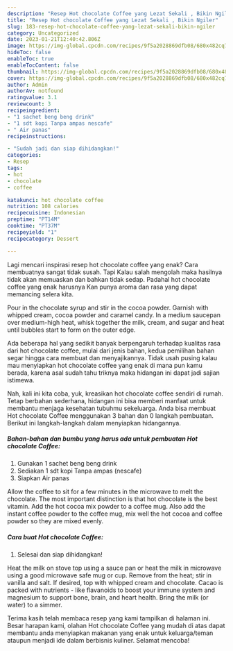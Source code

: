 ```yaml
---
description: "Resep Hot chocolate Coffee yang Lezat Sekali , Bikin Ngiler"
title: "Resep Hot chocolate Coffee yang Lezat Sekali , Bikin Ngiler"
slug: 183-resep-hot-chocolate-coffee-yang-lezat-sekali-bikin-ngiler
category: Uncategorized
date: 2023-01-21T12:40:42.806Z
image: https://img-global.cpcdn.com/recipes/9f5a2028869dfb08/680x482cq70/hot-chocolate-coffee-foto-resep-utama.jpg
hideToc: false
enableToc: true
enableTocContent: false
thumbnail: https://img-global.cpcdn.com/recipes/9f5a2028869dfb08/680x482cq70/hot-chocolate-coffee-foto-resep-utama.jpg
cover: https://img-global.cpcdn.com/recipes/9f5a2028869dfb08/680x482cq70/hot-chocolate-coffee-foto-resep-utama.jpg
author: Admin
authorAv: notfound
ratingvalue: 3.1
reviewcount: 3
recipeingredient:
- "1 sachet beng beng drink"
- "1 sdt kopi Tanpa ampas nescafe"
- " Air panas"
recipeinstructions:

- "Sudah jadi dan siap dihidangkan!"
categories:
- Resep
tags:
- hot
- chocolate
- coffee

katakunci: hot chocolate coffee 
nutrition: 108 calories
recipecuisine: Indonesian
preptime: "PT14M"
cooktime: "PT37M"
recipeyield: "1"
recipecategory: Dessert

---
```



Lagi mencari inspirasi resep hot chocolate coffee yang enak? Cara membuatnya sangat tidak susah. Tapi Kalau salah mengolah maka hasilnya tidak akan memuaskan dan bahkan tidak sedap. Padahal hot chocolate coffee yang enak harusnya Kan punya aroma dan rasa yang dapat memancing selera kita.


Pour in the chocolate syrup and stir in the cocoa powder. Garnish with whipped cream, cocoa powder and caramel candy. In a medium saucepan over medium-high heat, whisk together the milk, cream, and sugar and heat until bubbles start to form on the outer edge.

Ada beberapa hal yang sedikit banyak berpengaruh terhadap kualitas rasa dari hot chocolate coffee, mulai dari jenis bahan, kedua pemilihan bahan segar hingga cara membuat dan menyajikannya. Tidak usah pusing kalau mau menyiapkan hot chocolate coffee yang enak di mana pun kamu berada, karena asal sudah tahu triknya maka hidangan ini dapat jadi sajian istimewa.


Nah, kali ini kita coba, yuk, kreasikan hot chocolate coffee sendiri di rumah. Tetap berbahan sederhana, hidangan ini bisa memberi manfaat untuk membantu menjaga kesehatan tubuhmu sekeluarga. Anda bisa membuat Hot chocolate Coffee menggunakan 3 bahan dan 0 langkah pembuatan. Berikut ini langkah-langkah dalam menyiapkan hidangannya.

<!--inarticleads1-->

##### Bahan-bahan dan bumbu yang harus ada untuk pembuatan Hot chocolate Coffee:

1. Gunakan 1 sachet beng beng drink
1. Sediakan 1 sdt kopi Tanpa ampas (nescafe)
1. Siapkan  Air panas


Allow the coffee to sit for a few minutes in the microwave to melt the chocolate. The most important distinction is that hot chocolate is the best vitamin. Add the hot cocoa mix powder to a coffee mug. Also add the instant coffee powder to the coffee mug, mix well the hot cocoa and coffee powder so they are mixed evenly. 

<!--inarticleads2-->

##### Cara buat Hot chocolate Coffee:


1. Selesai dan siap dihidangkan!

Heat the milk on stove top using a sauce pan or heat the milk in microwave using a good microwave safe mug or cup. Remove from the heat; stir in vanilla and salt. If desired, top with whipped cream and chocolate. Cacao is packed with nutrients - like flavanoids to boost your immune system and magnesium to support bone, brain, and heart health. Bring the milk (or water) to a simmer. 

Terima kasih telah membaca resep yang kami tampilkan di halaman ini. Besar harapan kami, olahan Hot chocolate Coffee yang mudah di atas dapat membantu anda menyiapkan makanan yang enak untuk keluarga/teman ataupun menjadi ide dalam berbisnis kuliner. Selamat mencoba!
